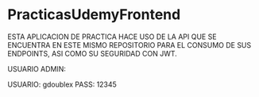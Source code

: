 # PracticasUdemyFrontend

ESTA APLICACION DE PRACTICA HACE USO DE LA API QUE SE ENCUENTRA EN ESTE MISMO REPOSITORIO PARA
EL CONSUMO DE SUS ENDPOINTS, ASI COMO SU SEGURIDAD CON JWT.


USUARIO ADMIN:

USUARIO: gdoublex
PASS: 12345
